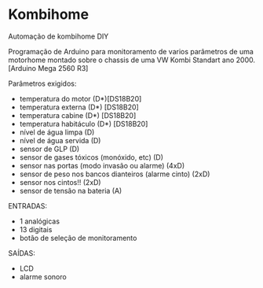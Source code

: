 # Kombihome
Automação de kombihome DIY

Programação de Arduino para monitoramento de varios parâmetros de uma motorhome montado sobre o chassis de uma VW Kombi Standart ano 2000. [Arduino Mega 2560 R3]

Parâmetros exigidos:
- temperatura do motor (D*)[DS18B20]
- temperatura externa (D*) [DS18B20]
- temperatura cabine (D*) [DS18B20]
- temperatura habitáculo (D*) [DS18B20]
- nível de água limpa (D)
- nível de água servida (D)
- sensor de GLP (D)
- sensor de gases tóxicos (monóxido, etc) (D)
- sensor nas portas (modo invasão ou alarme) (4xD)
- sensor de peso nos bancos dianteiros (alarme cinto) (2xD)
- sensor nos cintos!! (2xD)
- sensor de tensão na bateria (A)

ENTRADAS:
- 1 analógicas
- 13 digitais
- botão de seleção de monitoramento

SAÍDAS:
- LCD
- alarme sonoro

